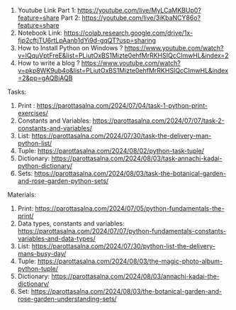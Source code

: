 1. Youtube Link
	Part 1: https://youtube.com/live/MyLCaMKBUp0?feature=share
	Part 2: https://youtube.com/live/3iKbaNCY86o?feature=share
2. Notebook Link: https://colab.research.google.com/drive/1x-fjp2cftjTU6rtLpAanb1dYi9d-gqQT?usp=sharing
3. How to Install Python on Windows ? https://www.youtube.com/watch?v=lQquVptFreE&list=PLiutOxBS1Mizte0ehfMrRKHSIQcCImwHL&index=2
4. How to write a blog ? https://www.youtube.com/watch?v=pkp8WK9ub4o&list=PLiutOxBS1Mizte0ehfMrRKHSIQcCImwHL&index=2&pp=gAQBiAQB


Tasks: 
1. Print : https://parottasalna.com/2024/07/04/task-1-python-print-exercises/
2. Constants and Variables: https://parottasalna.com/2024/07/07/task-2-constants-and-variables/
3. List: https://parottasalna.com/2024/07/30/task-the-delivery-man-python-list/
4. Tuple: https://parottasalna.com/2024/08/02/python-task-tuple/
5. Dictionary: https://parottasalna.com/2024/08/03/task-annachi-kadai-python-dictionary/
6. Sets: https://parottasalna.com/2024/08/03/task-the-botanical-garden-and-rose-garden-python-sets/


Materials: 
1. Print: https://parottasalna.com/2024/07/05/python-fundamentals-the-print/
2. Data types, constants and variables: https://parottasalna.com/2024/07/07/python-fundamentals-constants-variables-and-data-types/
3. List: https://parottasalna.com/2024/07/30/python-list-the-delivery-mans-busy-day/
4. Tuple: https://parottasalna.com/2024/08/03/the-magic-photo-album-python-tuple/
5. Dictionary: https://parottasalna.com/2024/08/03/annachi-kadai-the-dictionary/
6. Set: https://parottasalna.com/2024/08/03/the-botanical-garden-and-rose-garden-understanding-sets/





 
